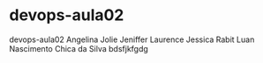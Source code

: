 # devops-aula02
devops-aula02
Angelina Jolie
Jeniffer Laurence
Jessica Rabit
Luan Nascimento
Chica da Silva
bdsfjkfgdg

